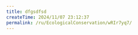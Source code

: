 ```yaml
---
title: dfgsdfsd
createTime: 2024/11/07 23:12:37
permalink: /ru/EcologicalConservation/wRIr7yq7/
---
```

